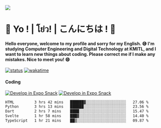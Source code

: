 <a href="#">
  <img src="https://user-images.githubusercontent.com/53619535/207896410-fee92aa4-65f2-4b27-91d3-86f8424178d3.gif" />
</a>

# 👋 Yo ! | โย่ว! | こんにちは ! 👋

<h4>Hello everyone, welcome to my profile and sorry for my English. 😅
I'm studying Computer Engineering and Digital Technology at KMITL, and I want to learn new things about coding. Please correct me if I make any mistakes. Nice to meet you! 😄</h4>

[![status](https://img.shields.io/badge/Freelance-Unavailable-red)](https://whyzotee.vercel.app)
[![wakatime](https://wakatime.com/badge/user/3ff4daa0-dc37-4cca-9446-11cce239b396.svg)](https://wakatime.com/@3ff4daa0-dc37-4cca-9446-11cce239b396)

#### Coding
[![Develop in Expo Snack](https://img.shields.io/badge/Flutter-119EFF.svg?style=for-the-badge&logo=flutter&labelColor=FFF&logoColor=119EFF)](https://flutter.dev/)
[![Develop in Expo Snack](https://img.shields.io/badge/Expo-000.svg?style=for-the-badge&logo=EXPO&labelColor=FFF&logoColor=000)](https://expo.dev/)

<!--START_SECTION:waka-->

```txt
HTML         3 hrs 42 mins   ██████▓░░░░░░░░░░░░░░░░░░   27.06 %
Python       3 hrs 13 mins   ██████░░░░░░░░░░░░░░░░░░░   23.56 %
Dart         2 hrs 7 mins    ████░░░░░░░░░░░░░░░░░░░░░   15.47 %
Svelte       1 hr 58 mins    ███▓░░░░░░░░░░░░░░░░░░░░░   14.40 %
TypeScript   1 hr 21 mins    ██▒░░░░░░░░░░░░░░░░░░░░░░   09.87 %
```

<!--END_SECTION:waka-->
